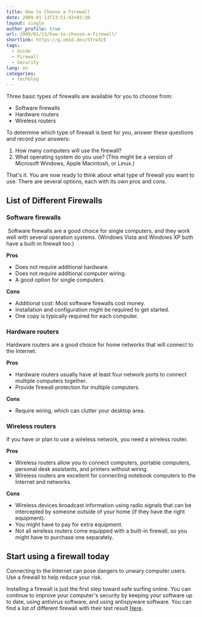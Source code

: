 ```yaml
---
title: How to Choose a Firewall
date: 2009-01-13T23:51:43+03:30
layout: single
author_profile: true
url: 2009/01/13/how-to-choose-a-firewall/
shortlink: https://g.omid.dev/SYrw3cE
tags:
  - Guide
  - Firewall
  - Security
lang: en
categories: 
  - techblog
---
```

Three basic types of firewalls are available for you to choose from:  

* Software firewalls
* Hardware routers
* Wireless routers

To determine which type of firewall is best for you, answer these questions and record your answers:  

1. How many computers will use the firewall?
2. What operating system do you use? (This might be a version of Microsoft Windows, Apple Macintosh, or Linux.)

That's it. You are now ready to think about what type of firewall you want to use. There are several options, each with its own pros and cons.  

List of Different Firewalls
----------------------------

### Software firewalls

 Software firewalls are a good choice for single computers, and they work well with several operation systems. (Windows Vista and Windows XP both have a built-in firewall too.)

**Pros**

* Does not require additional hardware.
* Does not require additional computer wiring.
* A good option for single computers.

**Cons**

* Additional cost: Most software firewalls cost money.
* Installation and configuration might be required to get started.
* One copy is typically required for each computer.  
  
### Hardware routers

Hardware routers are a good choice for home networks that will connect to the Internet.

**Pros**

* Hardware routers usually have at least four network ports to connect multiple computers together.
* Provide firewall protection for multiple computers.

**Cons**

* Require wiring, which can clutter your desktop area.

### Wireless routers

If you have or plan to use a wireless network, you need a wireless router.

**Pros**

* Wireless routers allow you to connect computers, portable computers, personal desk assistants, and printers without wiring.
* Wireless routers are excellent for connecting notebook computers to the Internet and networks.

**Cons**

* Wireless devices broadcast information using radio signals that can be intercepted by someone outside of your home (if they have the right equipment).
* You might have to pay for extra equipment.
* Not all wireless routers come equipped with a built-in firewall, so you might have to purchase one separately.

Start using a firewall today
----------------------------

Connecting to the Internet can pose dangers to unwary computer users. Use a firewall to help reduce your risk.  
  
Installing a firewall is just the first step toward safe surfing online. You can continue to improve your computer's security by keeping your software up to date, using antivirus software, and using antispyware software. You can find a list of different firewall with their test result [Here](https://www.matousec.com/projects/firewall-challenge/results.php).
